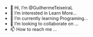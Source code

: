 - 👋 Hi, I’m @GuilhermeTeixeiraL
- 👀 I’m interested in Learn More...
- 🌱 I’m currently learning Programing...
- 💞️ I’m looking to collaborate on ...
- 📫 How to reach me ...

<!---
GuilhermeTeixeiraL/GuilhermeTeixeiraL is a ✨ special ✨ repository because its `README.md` (this file) appears on your GitHub profile.
You can click the Preview link to take a look at your changes.
--->
